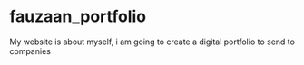 # fauzaan_portfolio
My website is about myself, i am going to create a digital portfolio to send to companies
